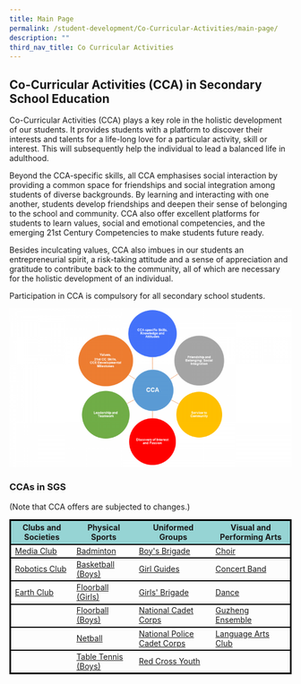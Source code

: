 ```yaml
---
title: Main Page
permalink: /student-development/Co-Curricular-Activities/main-page/
description: ""
third_nav_title: Co Curricular Activities
---
```

## Co-Curricular Activities (CCA) in Secondary School Education

Co-Curricular Activities (CCA) plays a key role in the holistic development of our students. It provides students with a platform to discover their interests and talents for a life-long love for a particular activity, skill or interest. This will subsequently help the individual to lead a balanced life in adulthood.

Beyond the CCA-specific skills, all CCA emphasises social interaction by providing a common space for friendships and social integration among students of diverse backgrounds. By learning and interacting with one another, students develop friendships and deepen their sense of belonging to the school and community. CCA also offer excellent platforms for students to learn values, social and emotional competencies, and the emerging 21st Century Competencies to make students future ready.

Besides inculcating values, CCA also imbues in our students an entrepreneurial spirit, a risk-taking attitude and a sense of appreciation and gratitude to contribute back to the community, all of which are necessary for the holistic development of an individual.

Participation in CCA is compulsory for all secondary school students.

![](/images/cca.png)

### CCAs in SGS
(Note that CCA offers are subjected to changes.)
<style>
table {
  border: 1px solid black;
  border-collapse: collapse;
}
	th {
  background-color: #96D4D4;
	}
	tr  {
	border: 2px solid black;
  border-collapse: collapse;
	}
</style>
<table>
  <tr>
		<th><strong>Clubs and Societies</th>
    <th><strong>Physical Sports</th>
    <th><strong>Uniformed Groups</th>
		<th><strong>Visual and Performing Arts</th>
<tbody>
  <tr>
    <td><a href="">Media Club</a></td>
    <td><a href="">Badminton</a></td>
    <td><a href="">Boy's Brigade</a></td>
    <td><a href="">Choir</a></td>
  </tr>
  <tr>
    <td><a href="">Robotics Club</a></td>
    <td><a href="">Basketball (Boys)</a></td>
    <td><a href="">Girl Guides</a></td>
		<td><a href="">Concert Band</a></td>
  </tr>
	<tr>
    <td><a href="">Earth Club</a></td>
    <td><a href="">Floorball (Girls)</a></td>
    <td><a href="">Girls' Brigade</a></td>
		<td><a href="">Dance</a></td>
  </tr>
	<tr>
    <td></td>
    <td><a href="">Floorball (Boys)</a></td>
    <td><a href="">National Cadet Corps</a></td>
		<td><a href="">Guzheng Ensemble</a></td>
  </tr>
		<tr>
    <td></td>
    <td><a href="">Netball</a></td>
    <td><a href="">National Police Cadet Corps</a></td>
		<td><a href="">Language Arts Club</a></td>
  </tr>
			<tr>
    <td></td>
    <td><a href="">Table Tennis (Boys)</a></td>
    <td><a href="">Red Cross Youth</a></td>
		<td></td>
  </tr>
</tbody>
</table>